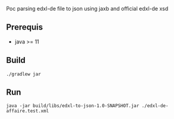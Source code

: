 Poc parsing edxl-de file to json using jaxb and official edxl-de xsd
## Prerequis
- java >= 11

## Build
`./gradlew jar`

## Run
`java -jar build/libs/edxl-to-json-1.0-SNAPSHOT.jar ./edxl-de-affaire.test.xml`